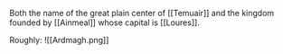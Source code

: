 Both the name of the great plain center of [[Temuair]] and the kingdom founded by [[Ainmeal]] whose capital is [[Loures]].

Roughly:
![[Ardmagh.png]]